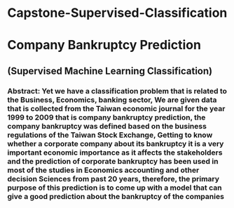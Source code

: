 # Capstone-Supervised-Classification

# Company Bankruptcy Prediction
## (Supervised Machine Learning Classification)
### Abstract: Yet we have a classification problem that is related to the Business, Economics, banking sector, We are given data that is collected from the Taiwan economic journal for the year 1999 to 2009 that is company bankruptcy prediction, the company bankruptcy was defined based on the business regulations of the Taiwan Stock Exchange, Getting to know whether a corporate company about its bankruptcy it is a very important economic importance as it affects the stakeholders and the prediction of corporate bankruptcy has been used in most of the studies in Economics accounting and other decision Sciences from past 20 years, therefore, the primary purpose of this prediction is to come up with a model that can give a good prediction about the bankruptcy of the companies
